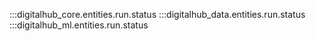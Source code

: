 :::digitalhub_core.entities.run.status
:::digitalhub_data.entities.run.status
:::digitalhub_ml.entities.run.status
